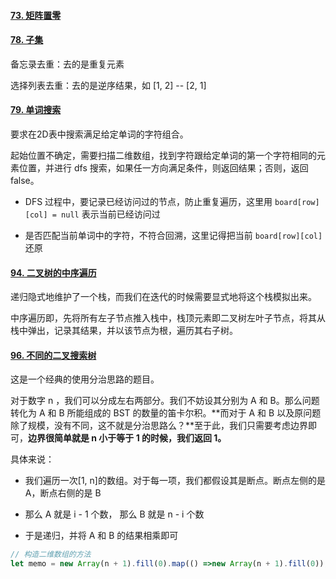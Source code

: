 #### [73. 矩阵置零](https://leetcode.cn/problems/set-matrix-zeroes/) ####

#### [78. 子集](https://leetcode.cn/problems/subsets/)

备忘录去重：去的是重复元素

选择列表去重：去的是逆序结果，如  [1, 2] -- [2, 1]

 

#### [79. 单词搜索](https://leetcode.cn/problems/word-search/)

要求在2D表中搜索满足给定单词的字符组合。

起始位置不确定，需要扫描二维数组，找到字符跟给定单词的第一个字符相同的元素位置，并进行 dfs 搜索，如果任一方向满足条件，则返回结果；否则，返回 false。



+ DFS 过程中，要记录已经访问过的节点，防止重复遍历，这里用 `board[row][col] = null` 表示当前已经访问过

+ 是否匹配当前单词中的字符，不符合回溯，这里记得把当前 `board[row][col]` 还原

#### [94. 二叉树的中序遍历](https://leetcode.cn/problems/binary-tree-inorder-traversal/) #####

递归隐式地维护了一个栈，而我们在迭代的时候需要显式地将这个栈模拟出来。

中序遍历即，先将所有左子节点推入栈中，栈顶元素即二叉树左叶子节点，将其从栈中弹出，记录其结果，并以该节点为根，遍历其右子树。



#### [96. 不同的二叉搜索树](https://leetcode.cn/problems/unique-binary-search-trees/)

这是一个经典的使用分治思路的题目。

对于数字 n ，我们可以分成左右两部分。我们不妨设其分别为 A 和 B。那么问题转化为 A 和 B 所能组成的 BST 的数量的笛卡尔积。**而对于 A 和 B 以及原问题除了规模，没有不同，这不就是分治思路么？**至于此，我们只需要考虑边界即可，**边界很简单就是 n 小于等于 1 的时候，我们返回 1。**

具体来说：

+ 我们遍历一次[1, n]的数组。对于每一项，我们都假设其是断点。断点左侧的是 A，断点右侧的是 B

+ 那么 A 就是 i - 1 个数， 那么 B 就是 n - i 个数

+ 于是递归，并将 A 和 B 的结果相乘即可



~~~js
// 构造二维数组的方法
let memo = new Array(n + 1).fill(0).map(() =>new Array(n + 1).fill(0));
~~~

